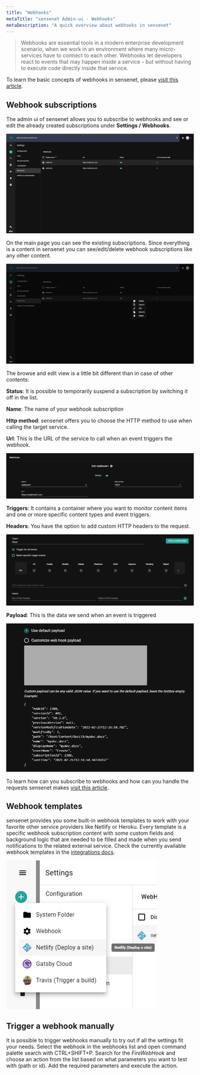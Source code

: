 ```yaml
---
title: "Webhooks"
metaTitle: "sensenet Admin-ui - Webhooks"
metaDescription: "A quick overview about webhooks in sensenet"
---
```


> Webhooks are essential tools in a modern enterprise development scenario, when we work in an environment where many micro-services have to connect to each other.
> Webhooks let developers react to events that may happen inside a service - but without having to execute code directly inside that service.

To learn the basic concepts of webhooks in sensenet, please [visit this article](/concepts/webhooks).

## Webhook subscriptions

The admin ui of sensenet allows you to subscribe to webhooks and see or edit the already created subscriptions under **Settings / Webhooks**.

![Webhooks list](../img/webhooks_list.png "Webhooks list")

On the main page you can see the existing subscriptions. Since everything is a content in sensenet you can see/edit/delete webhook subscriptions like any other content.

![Webhooks actions](../img/webhooks_actions.png "Webhooks actions")

 The browse and edit view is a little bit different than in case of other contents:

 **Status**: It is possible to temporarily suspend a subscription by switching it off in the list.

 **Name**: The name of your webhook subscription

 **Http method**: sensenet offers you to choose the HTTP method to use when calling the target service.

 **Url**: This is the URL of the service to call when an event triggers the webhook.

 ![Webhooks edit1](../img/webhooks_edit1.png "Webhooks edit1")

 **Triggers**: It contains a container where you want to monitor content items and one or more specific content types and event triggers.

 **Headers**: You have the option to add custom HTTP headers to the request.

 ![Webhooks edit2](../img/webhooks_edit2.png "Webhooks edit2")

**Payload**: This is the data we send when an event is triggered

 ![Webhooks edit3](../img/webhooks_edit3.png "Webhooks edit3")

To learn how can you subscribe to webhooks and how can you handle the requests sensenet makes [visit this article](/tutorials/webhooks).

## Webhook templates

sensenet provides you some built-in webhook templates to work with your favorite other service providers like Netlify or Heroku. Every template is a specific webhook subscription content with some custom fields and background logic that are needed to be filled and made when you send notifications to the related external service. Check the currently available webhook templates in the [integrations docs](/integrations/webhook).

 ![Webhook templates](../../integrations/img/netlify-webhook-template.png "Webhook templates")

## Trigger a webhook manually

It is possible to trigger webhooks manually to try out if all the settings fit your needs. Select the webhook in the webhooks list and open command palette search with CTRL+SHIFT+P. Search for the *FireWebHook* and choose an action from the list based on what parameters you want to test with (path or id). Add the required parameters and execute the action.
